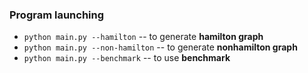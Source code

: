 ### Program launching

- `python main.py --hamilton` -- to generate **hamilton graph**
- `python main.py --non-hamilton` -- to generate **nonhamilton graph**
- `python main.py --benchmark` -- to use **benchmark**